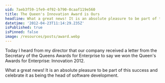 ```yaml
---
uid: 7aeb3f59-1fe9-4f92-b790-0caaf119e560
title: The Queen's Innovation Award is Ours
headline: What a great news! It is an absolute pleasure to be part of this success
datetime: '2012-04-23T11:14:29.235Z'
isPublished: true
isPinned: false
image: /resources/posts/award.webp
---
```

Today I heard from my director that our company received a letter from the Secretary of the Queens Awards for Enterprise to say we won the Queen's Awards for Enterprise: Innovation 2012. 

What a great news! It is an absolute pleasure to be part of this success and celebrate it as being the head of software development.
